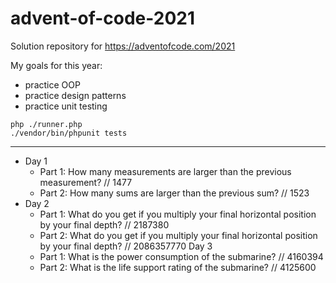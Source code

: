 # advent-of-code-2021

Solution repository for https://adventofcode.com/2021

My goals for this year:
* practice OOP
* practice design patterns
* practice unit testing

```
php ./runner.php
./vendor/bin/phpunit tests
```

---

* Day 1
  * Part 1: How many measurements are larger than the previous measurement? // 1477
  * Part 2: How many sums are larger than the previous sum? // 1523
* Day 2
  * Part 1: What do you get if you multiply your final horizontal position by your final depth? // 2187380
  * Part 2: What do you get if you multiply your final horizontal position by your final depth? // 2086357770
Day 3
  * Part 1: What is the power consumption of the submarine? // 4160394
  * Part 2:  What is the life support rating of the submarine? // 4125600